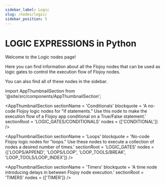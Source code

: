 ```yaml
---
sidebar_label: Logic
slug: /nodes/logic/
sidebar_position: 5
---
```


# LOGIC EXPRESSIONS in Python

Welcome to the Logic nodes page!

Here you can find information about all the Flojoy nodes that can be used as logic gates to control the execution flow of Flojoy nodes.

You can also find all of these nodes in the sidebar.

<!-- Custom component -->
import AppThumbnailSection from '@site/src/components/AppThumbnailSection';

<AppThumbnailSection
    sectionName = 'Conditionals'
    blockquote = 'A no-code Flojoy logic nodes for "if statements." Use this node to make the execution flow of a Flojoy app conditional on a True/False statement.'
    sectionRoot = 'LOGIC_GATES/CONDITIONALS'
    nodes = {['CONDITIONAL']}
/>

<AppThumbnailSection
    sectionName = 'Loops'
    blockquote = 'No-code Flojoy logic nodes for "loops." Use these nodes to execute a collection of nodes a desired number of times.'
    sectionRoot = 'LOGIC_GATES'
    nodes = {['LOOPS/APPEND', 'LOOPS/LOOP', 'LOOP_TOOLS/BREAK', 'LOOP_TOOLS/LOOP_INDEX']}
/>

<AppThumbnailSection
    sectionName = 'Timers'
    blockquote = 'A time node introducing delays in between Flojoy node execution.'
    sectionRoot = 'TIMERS'
    nodes = {['TIMER']}
/>
